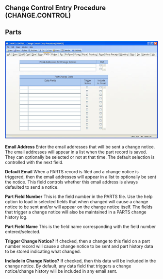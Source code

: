 ##  Change Control Entry Procedure (CHANGE.CONTROL)

<PageHeader />

##  Parts

![](./CHANGE-CONTROL-7.jpg)

**Email Address** Enter the email addresses that will be sent a change notice.
The email addresses will appear in a list when the part record is saved. They
can optionally be selected or not at that time. The default selection is
controlled with the next field.  
  
**Default Email** When a PARTS record is filed and a change notice is
triggered, then the email addresses will appear in a list to optionally be
sent the notice. This field controls whether this email address is always
defaulted to send a notice.  
  
**Part Field Number** This is the field number in the PARTS file. Use the help
option to load in selected fields that when changed will cause a change notice
to be sent and/or will appear on the change notice itself. The fields that
trigger a change notice will also be maintained in a PARTS change history log.  
  
**Part Field Name** This is the field name corresponding with the field number
entered/selected.  
  
**Trigger Change Notice?** If checked, then a change to this field on a part
number record will cause a change notice to be sent and part history data to
be stored indicating what changed.  
  
**Include in Change Notice?** If checked, then this data will be included in
the change notice. By default, any data field that triggers a change
notice/change history will be included in any email sent.  
  
  
<badge text= "Version 8.10.57" vertical="middle" />

<PageFooter />